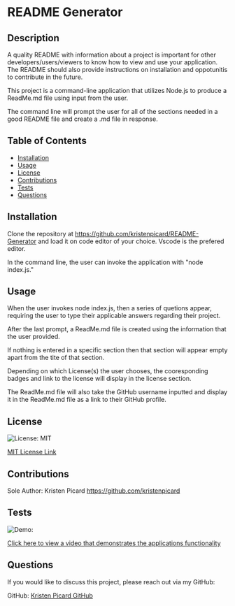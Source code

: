 # README Generator

## Description

A quality README with information about a project is important for other developers/users/viewers to know how to view and use your application. The README should also provide instructions on installation and oppotunitis to contribute in the future.

This project is a command-line application that utilizes Node.js to produce a ReadMe.md file using input from the user.

The command line will prompt the user for all of the sections needed in a good README file and create a .md file in response.

## Table of Contents

- [Installation](#installation)
- [Usage](#usage)
- [License](#license)
- [Contributions](#contributions)
- [Tests](#tests)
- [Questions](#questions)

## Installation

Clone the repository at https://github.com/kristenpicard/README-Generator and load it on code editor of your choice. Vscode is the prefered editor.

In the command line, the user can invoke the application with "node index.js."

## Usage

When the user invokes node index.js, then a series of quetions appear, requiring the user to type their applicable answers regarding their project.

After the last prompt, a ReadMe.md file is created using the information that the user provided.

If nothing is entered in a specific section then that section will appear empty apart from the tite of that section.

Depending on which License(s) the user chooses, the cooresponding badges and link to the license will display in the license section.

The ReadMe.md file will also take the GitHub username inputted and display it in the ReadMe.md file as a link to their GitHub profile.

## License

![License: MIT](https://img.shields.io/badge/License-MIT-yellow.svg)

[MIT License Link](https://spdx.org/licenses/MIT.html)

## Contributions

Sole Author: Kristen Picard
https://github.com/kristenpicard

## Tests

![Demo:](1.gif)

[Click here to view a video that demonstrates the applications functionality](https://drive.google.com/file/d/1JfCjUB4fIN2Sn4vjQ2cKJ1zuZggXs2rM/view)

## Questions

If you would like to discuss this project, please reach out via my GitHub:

GitHub: [Kristen Picard GitHub](https://github.com/kristenpicard)
